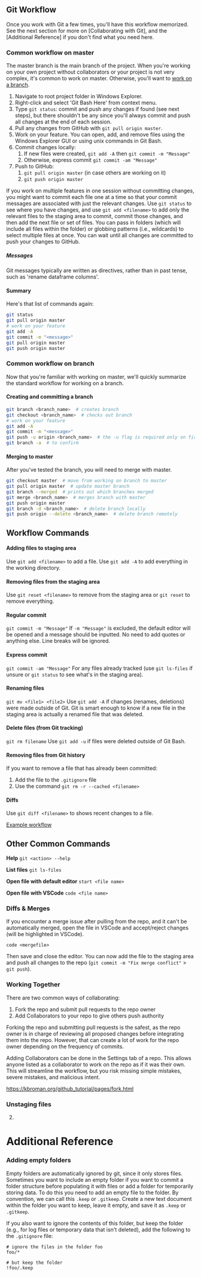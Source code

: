 ## Git Workflow

Once you work with Git a few times, you'll have this workflow memorized. See the next section for more on [Collaborating with Git], and the [Additional Reference] if you don't find what you need here.

### Common workflow on master

The master branch is the main branch of the project. When you're working on your own project without collaborators or your project is not very complex, it's common to work on master. Otherwise, you'll want to [work on a branch](#common-workflow-on-branch).

1. Navigate to root project folder in Windows Explorer.
2. Right-click and select 'Git Bash Here' from context menu.
3. Type `git status`: commit and push any changes if found (see next steps), but there shouldn't be any since you'll always commit and push all changes at the end of each session.
4. Pull any changes from GitHub with `git pull origin master`.
5. Work on your feature. You can open, add, and remove files using the Windows Explorer GUI or using unix commands in Git Bash.
6. Commit changes locally:
   1. If new files were created, `git add -A` then `git commit -m "Message"`
   2. Otherwise, express commit `git commit -am "Message"`
7. Push to GitHub:
   1. `git pull origin master` (in case others are working on it)
   2. `git push origin master` 

If you work on multiple features in one session without committing changes, you might want to commit each file one at a time so that your commit messages are associated with just the relevant changes. Use `git status` to see where you have changes, and use `git add <filename>` to add only the relevant files to the staging area to commit, commit those changes, and then add the next file or set of files. You can pass in folders (which will include all files within the folder) or globbing patterns (i.e., wildcards) to select multiple files at once. You can wait until all changes are committed to push your changes to GitHub. 

##### Messages

Git messages typically are written as directives, rather than in past tense, such as 'rename dataframe columns'.

#### Summary

Here's that list of commands again:

```bash
git status
git pull origin master
# work on your feature
git add -A 
git commit -m "<message>"
git pull origin master
git push origin master
```

### Common workflow on branch

Now that you're familiar with working on master, we'll quickly summarize the standard workflow for working on a branch. 

#### Creating and committing a branch

```bash
git branch <branch_name>  # creates branch
git checkout <branch_name>  # checks out branch
# work on your feature
git add -A
git commit -m "<message>"
git push -u origin <branch_name>  # the -u flag is required only on first commit
git branch -a  # to confirm
```

#### Merging to master

After you've tested the branch, you will need to merge with master.

```bash
git checkout master  # move from working on branch to master
git pull origin master  # update master branch
git branch --merged  # prints out which branches merged
git merge <branch_name>  # merges branch with master
git push origin master
git branch -d <branch_name>  # delete branch locally
git push origin --delete <branch_name>  # delete branch remotely
```

## Workflow Commands

#### Adding files to staging area

Use `git add <filename>` to add a file.
Use `git add -A` to add everything in the working directory.

#### Removing files from the staging area

Use `git reset <filename>` to remove from the staging area or `git reset` to remove everything.

#### Regular commit

`git commit -m "Message"`
If `-m "Message"` is excluded, the default editor will be opened and a message should be inputted. No need to add quotes or anything else. Line breaks will be ignored.

#### Express commit

`git commit -am "Message"`
For any files already tracked (use `git ls-files` if unsure or `git status` to see what's in the staging area).

#### Renaming files

`git mv <file1> <file2>`
Use `git add -A` if changes (renames, deletions) were made outside of Git. Git is smart enough to know if a new file in the staging area is actually a renamed file that was deleted.

#### Delete files (from Git tracking)

`git rm filename`
Use `git add -u` if files were deleted outside of Git Bash.

#### Removing files from Git history

If you want to remove a file that has already been committed:

1. Add the file to the `.gitignore` file
2. Use the command `git rm -r --cached <filename>`

#### Diffs

Use `git diff <filename>` to shows recent changes to a file.

[Example workflow](https://www.gun.io/blog/how-to-github-fork-branch-and-pull-request)

## Other Common Commands

**Help** `git <action> --help`

**List files** `git ls-files`

**Open file with default editor** `start <file name>`

**Open file with VSCode** `code <file name>` 

### Diffs & Merges

If you encounter a merge issue after pulling from the repo, and it can't be automatically merged, open the file in VSCode and accept/reject changes (will be highlighted in VSCode).

`code <mergefile>`

Then save and close the editor. You can now add the file to the staging area and push all changes to the repo (`git commit -m "Fix merge conflict"` > `git push`).

### Working Together

There are two common ways of collaborating:

1. Fork the repo and submit pull requests to the repo owner
2. Add Collaborators to your repo to give others push authority

Forking the repo and submitting pull requests is the safest, as the repo owner is in charge of reviewing all proposed changes before integrating them into the repo. However, that can create a lot of work for the repo owner depending on the frequency of commits.

Adding Collaborators can be done in the Settings tab of a repo. This allows anyone listed as a collaborator to work on the repo as if it was their own. This will streamline the workflow, but you risk missing simple mistakes, severe mistakes, and malicious intent. 

https://kbroman.org/github_tutorial/pages/fork.html

### Unstaging files



2. 

# Additional Reference

### Adding empty folders

Empty folders are automatically ignored by git, since it only stores files. Sometimes you want to include an empty folder if you want to commit a folder structure before populating it with files or add a folder for temporarily storing data. To do this you need to add an empty file to the folder. By convention, we can call this `.keep` or `.gitkeep`. Create a new text document within the folder you want to keep, leave it empty, and save it as `.keep` or `.gitkeep`.

If you also want to ignore the contents of this folder, but keep the folder (e.g., for log files or temporary data that isn't deleted), add the following to the `.gitignore` file:

```
# ignore the files in the folder foo
foo/*

# but keep the folder
!foo/.keep
```

